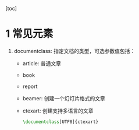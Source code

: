 [toc]

# 1 常见元素

1. documentclass: 指定文档的类型，可选参数值包括：

   - article: 普通文章

   - book

   - report

   - beamer: 创建一个幻灯片格式的文章

   - ctexart: 创建支持多语言的文章

     ```latex
     \documentclass[UTF8]{ctexart}
     ```

     

   

